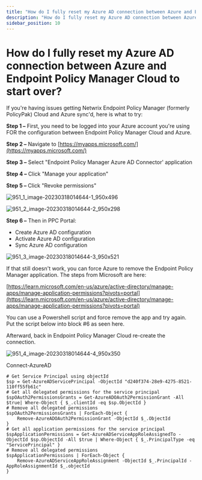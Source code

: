 ```yaml
---
title: "How do I fully reset my Azure AD connection between Azure and Endpoint Policy Manager Cloud to start over?"
description: "How do I fully reset my Azure AD connection between Azure and Endpoint Policy Manager Cloud to start over?"
sidebar_position: 10
---
```


# How do I fully reset my Azure AD connection between Azure and Endpoint Policy Manager Cloud to start over?

If you're having issues getting Netwrix Endpoint Policy Manager (formerly PolicyPak) Cloud and Azure
sync'd, here is what to try:

**Step 1 –** First, you need to be logged into your Azure account you're using FOR the configuration
between Endpoint Policy Manager Cloud and Azure.

**Step 2 –** Navigate to [https://myapps.microsoft.com/](https://myapps.microsoft.com/)

**Step 3 –** Select "Endpoint Policy Manager Azure AD Connector' application

**Step 4 –** Click "Manage your application"

**Step 5 –** Click "Revoke permissions"

![951_1_image-20230318014644-1_950x496](/images/endpointpolicymanager/troubleshooting/cloud/951_1_image-20230318014644-1_950x496.webp)

![951_2_image-20230318014644-2_950x298](/images/endpointpolicymanager/troubleshooting/cloud/951_2_image-20230318014644-2_950x298.webp)

**Step 6 –** Then in PPC Portal:

- Create Azure AD configuration
- Activate Azure AD configuration
- Sync Azure AD configuration

![951_3_image-20230318014644-3_950x521](/images/endpointpolicymanager/troubleshooting/cloud/951_3_image-20230318014644-3_950x521.webp)

If that still doesn't work, you can force Azure to remove the Endpoint Policy Manager application.
The steps from Microsoft are here:

[https://learn.microsoft.com/en-us/azure/active-directory/manage-apps/manage-application-permissions?pivots=portal](https://learn.microsoft.com/en-us/azure/active-directory/manage-apps/manage-application-permissions?pivots=portal)

You can use a Powershell script and force remove the app and try again. Put the script below into
block #6 as seen here.

Afterward, back in Endpoint Policy Manager Cloud re-create the connection.

![951_4_image-20230318014644-4_950x350](/images/endpointpolicymanager/troubleshooting/cloud/951_4_image-20230318014644-4_950x350.webp)

Connect-AzureAD

```
# Get Service Principal using objectId
$sp = Get-AzureADServicePrincipal -ObjectId "d240f374-28e9-4275-8521-110ff55fb61c"
# Get all delegated permissions for the service principal
$spOAuth2PermissionsGrants = Get-AzureADOAuth2PermissionGrant -All $true| Where-Object { $_.clientId -eq $sp.ObjectId }
# Remove all delegated permissions
$spOAuth2PermissionsGrants | ForEach-Object {
    Remove-AzureADOAuth2PermissionGrant -ObjectId $_.ObjectId
}
# Get all application permissions for the service principal
$spApplicationPermissions = Get-AzureADServiceAppRoleAssignedTo -ObjectId $sp.ObjectId -All $true | Where-Object { $_.PrincipalType -eq "ServicePrincipal" }
# Remove all delegated permissions
$spApplicationPermissions | ForEach-Object {
    Remove-AzureADServiceAppRoleAssignment -ObjectId $_.PrincipalId -AppRoleAssignmentId $_.objectId
}
```
